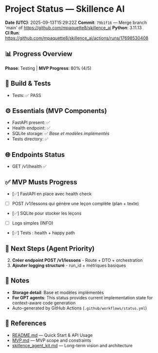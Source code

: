 # Project Status — Skillence AI

**Date (UTC)**: 2025-09-13T15:29:22Z
**Commit**: `79b1f16` — Merge branch 'main' of https://github.com/mpaquette8/skillence_ai
**Python**: 3.11.13  
**CI Run**: https://github.com/mpaquette8/skillence_ai/actions/runs/17698530408

## 📊 Progress Overview
**Phase**: Testing | **MVP Progress**: 80% (4/5)

## 🔧 Build & Tests
- Tests: ✅ PASS

## ⚙️ Essentials (MVP Components)
- FastAPI present: ✅
- Health endpoint: ✅
- SQLite storage: ✅ _Base et modèles implémentés_
- Tests directory: ✅

## 🌐 Endpoints Status
- GET /v1/health ✅

## ✅ MVP Musts Progress
- [✅] FastAPI en place avec health check
- [ ] POST /v1/lessons qui génère une leçon complète (plan + texte)
- [✅] SQLite pour stocker les leçons
- [ ] Logs simples (INFO)
- [✅] Tests : health + happy path

## 🚀 Next Steps (Agent Priority)
2. **Créer endpoint POST /v1/lessons** - Route + DTO + orchestration
4. **Ajouter logging structuré** - run_id + métriques basiques

## 📝 Notes
- **Storage detail**: Base et modèles implémentés
- **For GPT agents**: This status provides current implementation state for context-aware code generation
- Auto-generated by GitHub Actions (`.github/workflows/status.yml`)

## 🔗 References
- [README.md](README.md) — Quick Start & API Usage
- [MVP.md](MVP.md) — MVP scope and constraints  
- [skillence_agent_kit.md](skillence_agent_kit.md) — Long-term vision and architecture
